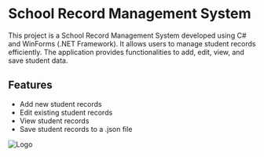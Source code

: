 # School Record Management System

This project is a School Record Management System developed using C# and WinForms (.NET Framework). It allows users to manage student records efficiently. The application provides functionalities to add, edit, view, and save student data.

## Features
- Add new student records
- Edit existing student records
- View student records
- Save student records to a .json file

![Logo](https://play-lh.googleusercontent.com/dNzildD92KH78lZzpNmmVd5fAUQSPNL_uKXfFFJ45BPTKU1wuWHCiFA80zNc4Iv_HQ=w416-h235-rw)
